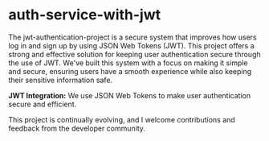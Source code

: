 # auth-service-with-jwt


The jwt-authentication-project is a secure system that improves how users log in and sign up by using JSON Web Tokens (JWT). This project offers a strong and effective solution for keeping user authentication secure through the use of JWT. We've built this system with a focus on making it simple and secure, ensuring users have a smooth experience while also keeping their sensitive information safe.

**JWT Integration:** We use JSON Web Tokens to make user authentication secure and efficient.  

This project is continually evolving, and I welcome contributions and feedback from the developer community.







